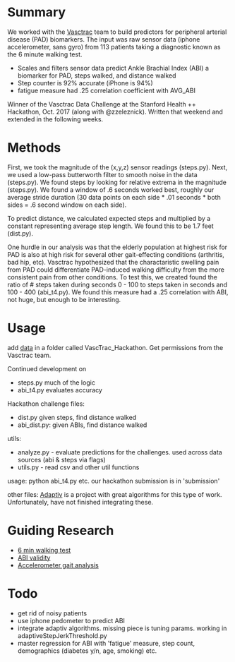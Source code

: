 # Summary 
We worked with the [Vasctrac](http://vasctrac.stanford.edu/) team to build predictors for peripheral arterial disease (PAD) biomarkers. The input was raw sensor data (iphone accelerometer, sans gyro) from 113 patients taking a diagnostic known as the 6 minute walking test. 

- Scales and filters sensor data predict Ankle Brachial Index (ABI) a biomarker for PAD, steps walked, and distance walked
- Step counter is 92% accurate (iPhone is 94%)
- fatigue measure had .25 correlation coefficient with AVG_ABI

Winner of the Vasctrac Data Challenge at the Stanford Health ++ Hackathon, Oct. 2017 (along with @zzeleznick). Written that weekend and extended in the following weeks. 

# Methods

First, we took the magnitude of the (x,y,z) sensor readings (steps.py). Next, we used a low-pass butterworth filter to smooth noise in the data (steps.py).  We found steps by looking for relative extrema in the magnitude (steps.py). We found a window of .6 seconds worked best, roughly our average stride duration (30 data points on each side * .01 seconds * both sides = .6 second window on each side). 

To predict distance, we calculated expected steps and multiplied by a constant representing average step length. We found this to be 1.7 feet (dist.py). 

One hurdle in our analysis was that the elderly population at highest risk for PAD is also at high risk for several other gait-effecting conditions (arthritis, bad hip, etc). Vasctrac hypothesized that the charactaristic swelling pain from PAD could differentiate PAD-induced walking difficulty from the more consistent pain from other conditions. To test this, we created found the ratio of # steps taken during seconds 0 - 100 to steps taken in seconds and 100 - 400 (abi_t4.py). We found this measure had a .25 correlation with ABI, not huge, but enough to be interesting. 


# Usage 

add [data](https://stanfordmedicine.app.box.com/s/nxfozpy2n68aldqmmkkjmkc96hg8juqj) in a folder called VascTrac_Hackathon. Get permissions from the Vasctrac team.

Continued development on 
- steps.py much of the logic
- abi_t4.py evaluates accuracy

Hackathon challenge files: 
- dist.py given steps, find distance walked
- abi_dist.py: given ABIs, find distance walked

utils: 
- analyze.py - evaluate predictions for the challenges. used across data sources (abi & steps via flags)
- utils.py - read csv and other util functions 

usage: python abi_t4.py etc. our hackathon submission is in 'submission'

other files: [Adaptiv](https://github.com/danielmurray/adaptiv) is a project with great algorithms for this type of work. Unfortunately, have not finished integrating these. 

# Guiding Research
 
- [6 min walking test](https://www.ncbi.nlm.nih.gov/pubmed/24982117)
- [ABI validity](https://www.ncbi.nlm.nih.gov/pubmed/15280343)
- [Accelerometer gait analysis ](http://www.tandfonline.com/doi/abs/10.1080/17445760.2015.1044007)
 
# Todo

- get rid of noisy patients
- use iphone pedometer to predict ABI
- integrate adaptiv algorithms. missing piece is tuning params. working in adaptiveStepJerkThreshold.py
- master regression for ABI with 'fatigue' measure, step count, demographics (diabetes y/n, age, smoking) etc. 
